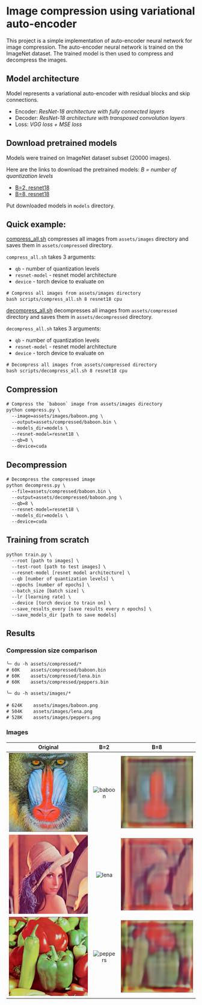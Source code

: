 # Image compression using variational auto-encoder

This project is a simple implementation of auto-encoder neural network for image compression.
The auto-encoder neural network is trained on the ImageNet dataset. The trained model is then used to compress and
decompress the images.

## Model architecture

Model represents a variational auto-encoder with residual blocks and skip connections.

* Encoder: _ResNet-18 architecture with fully connected layers_
* Decoder: _ResNet-18 architecture with transposed convolution layers_
* Loss: _VGG loss + MSE loss_

## Download pretrained models

Models were trained on ImageNet dataset subset (20000 images).

Here are the links to download the pretrained models:
_B = number of quantization levels_

* [B=2, resnet18](https://drive.google.com/drive/folders/1FaeWzeRW3BMqqZwGsHUjhf7PuAOsiY6E?usp=sharing)
* [B=8, resnet18](https://drive.google.com/drive/folders/1fYDc0e43cUR7xsIYatpz8fdJ_6KMJmSs?usp=sharing)

Put downloaded models in `models` directory.

## Quick example:

[compress_all.sh](scripts/compress_all.sh) compresses all images from `assets/images` directory and saves them
in `assets/compressed` directory.

`compress_all.sh` takes 3 arguments:

* `qb` - number of quantization levels
* `resnet-model` - resnet model architecture
* `device` - torch device to evaluate on

```shell
# Compress all images from assets/images directory
bash scripts/compress_all.sh 8 resnet18 cpu
```

[decompress_all.sh](./scripts/decompress_all.sh) decompresses all images from `assets/compressed` directory and saves
them in `assets/decompressed` directory.

`decompress_all.sh` takes 3 arguments:

* `qb` - number of quantization levels
* `resnet-model` - resnet model architecture
* `device` - torch device to evaluate on

```shell
# Decompress all images from assets/compressed directory
bash scripts/decompress_all.sh 8 resnet18 cpu
```

## Compression

```shell
# Compress the `baboon` image from assets/images directory
python compress.py \
  --image=assets/images/baboon.png \
  --output=assets/compressed/baboon.bin \
  --models_dir=models \
  --resnet-model=resnet18 \
  --qb=8 \
  --device=cuda
```

## Decompression

```shell
# Decompress the compressed image
python decompress.py \
  --file=assets/compressed/baboon.bin \
  --output=assets/decompressed/baboon.png \
  --qb=8 \
  --resnet-model=resnet18 \
  --models_dir=models \
  --device=cuda
```

## Training from scratch

```shell
python train.py \
  --root [path to images] \
  --test-root [path to test images] \
  --resnet-model [resnet model architecture] \
  --qb [number of quantization levels] \
  --epochs [number of epochs] \
  --batch_size [batch size] \
  --lr [learning rate] \
  --device [torch device to train on] \
  --save_results_every [save results every n epochs] \
  --save_models_dir [path to save models]
```

## Results

### Compression size comparison

```shell
╰─ du -h assets/compressed/*
# 60K    assets/compressed/baboon.bin
# 60K    assets/compressed/lena.bin
# 60K    assets/compressed/peppers.bin
```

```shell
╰─ du -h assets/images/*     
  
# 624K    assets/images/baboon.png
# 504K    assets/images/lena.png
# 528K    assets/images/peppers.png
```

### Images

|              Original               |                   B=2                   |                    B=8                    |
|:-----------------------------------:|:---------------------------------------:|:-----------------------------------------:|
| ![baboon](assets/images/baboon.png) | ![baboon](assets/compressed/baboon.png) | ![baboon](assets/decompressed/baboon.png) |
|  ![lena](assets/images/lena.png)    |   ![lena](assets/compressed/lena.png)   |   ![lena](assets/decompressed/lena.png)   |
| ![peppers](assets/images/peppers.png) | ![peppers](assets/compressed/peppers.png) | ![peppers](assets/decompressed/peppers.png) |
